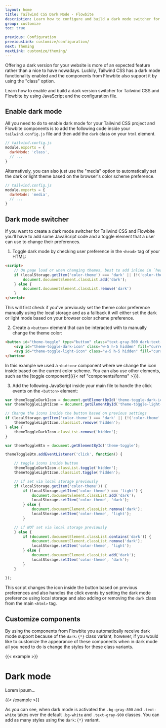 ```yaml
---
layout: home
title: Tailwind CSS Dark Mode - Flowbite
description: Learn how to configure and build a dark mode switcher for Tailwind CSS using Flowbite and start developing with the components from the library
group: customize
toc: true

previous: Configuration
previousLink: customize/configuration/
next: Theming
nextLink: customize/theming/
---
```


Offering a dark version for your website is more of an expected feature rather than a nice to have nowadays. Luckily, Tailwind CSS has a dark mode functionality enabled and the components from Flowbite also support it by using the "class" option.

Learn how to enable and build a dark version switcher for Tailwind CSS and Flowbite by using JavaScript and the configuration file.

## Enable dark mode

All you need to do to enable dark mode for your Tailwind CSS project and Flowbite components is to add the following code inside your `tailwind.config.js` file and then add the `dark` class on your `html` element.

```javascript
// tailwind.config.js
module.exports = {
  darkMode: 'class',
  // ...
}
```

Alternatively, you can also just use the "media" option to automatically set the dark or light theme based on the browser's color scheme preference.

```javascript
// tailwind.config.js
module.exports = {
  darkMode: 'media',
  // ...
}
```

## Dark mode switcher

If you want to create a dark mode switcher for Tailwind CSS and Flowbite you'll have to add some JavaScript code and a toggle element that a user can use to change their preferences.

1. Toggle dark mode by checking user preference in the `<head>` tag of your HTML:

```html
<script>
    // On page load or when changing themes, best to add inline in `head` to avoid FOUC
    if (localStorage.getItem('color-theme') === 'dark' || (!('color-theme' in localStorage) && window.matchMedia('(prefers-color-scheme: dark)').matches)) {
        document.documentElement.classList.add('dark');
    } else {
        document.documentElement.classList.remove('dark')
    }
</script>
```

This will first check if you've previously set the theme color preference manually using the local storage and as a fallback it will either set the dark or light mode based on your browser color scheme preference.

2. Create a `<button>` element that can be interacted with to manually change the theme color:

```html
<button id="theme-toggle" type="button" class="text-gray-500 dark:text-gray-400 hover:bg-gray-100 dark:hover:bg-gray-700 focus:outline-none focus:ring-4 focus:ring-gray-200 dark:focus:ring-gray-700 rounded-lg text-sm p-2.5">
    <svg id="theme-toggle-dark-icon" class="w-5 h-5 hidden" fill="currentColor" viewBox="0 0 20 20" xmlns="http://www.w3.org/2000/svg"><path d="M17.293 13.293A8 8 0 016.707 2.707a8.001 8.001 0 1010.586 10.586z"></path></svg>
    <svg id="theme-toggle-light-icon" class="w-5 h-5 hidden" fill="currentColor" viewBox="0 0 20 20" xmlns="http://www.w3.org/2000/svg"><path d="M10 2a1 1 0 011 1v1a1 1 0 11-2 0V3a1 1 0 011-1zm4 8a4 4 0 11-8 0 4 4 0 018 0zm-.464 4.95l.707.707a1 1 0 001.414-1.414l-.707-.707a1 1 0 00-1.414 1.414zm2.12-10.607a1 1 0 010 1.414l-.706.707a1 1 0 11-1.414-1.414l.707-.707a1 1 0 011.414 0zM17 11a1 1 0 100-2h-1a1 1 0 100 2h1zm-7 4a1 1 0 011 1v1a1 1 0 11-2 0v-1a1 1 0 011-1zM5.05 6.464A1 1 0 106.465 5.05l-.708-.707a1 1 0 00-1.414 1.414l.707.707zm1.414 8.486l-.707.707a1 1 0 01-1.414-1.414l.707-.707a1 1 0 011.414 1.414zM4 11a1 1 0 100-2H3a1 1 0 000 2h1z" fill-rule="evenodd" clip-rule="evenodd"></path></svg>
</button>
```

In this example we used a `<button>` component where we change the icon inside based on the current color scheme. You can also use other elements, such as the [toggle component]({{< ref "components/forms" >}}).

3. Add the following JavaScript inside your main file to handle the click events on the `<button>` element:

```javascript
var themeToggleDarkIcon = document.getElementById('theme-toggle-dark-icon');
var themeToggleLightIcon = document.getElementById('theme-toggle-light-icon');

// Change the icons inside the button based on previous settings
if (localStorage.getItem('color-theme') === 'dark' || (!('color-theme' in localStorage) && window.matchMedia('(prefers-color-scheme: dark)').matches)) {
    themeToggleLightIcon.classList.remove('hidden');
} else {
    themeToggleDarkIcon.classList.remove('hidden');
}

var themeToggleBtn = document.getElementById('theme-toggle');

themeToggleBtn.addEventListener('click', function() {

    // toggle icons inside button
    themeToggleDarkIcon.classList.toggle('hidden');
    themeToggleLightIcon.classList.toggle('hidden');

    // if set via local storage previously
    if (localStorage.getItem('color-theme')) {
        if (localStorage.getItem('color-theme') === 'light') {
            document.documentElement.classList.add('dark');
            localStorage.setItem('color-theme', 'dark');
        } else {
            document.documentElement.classList.remove('dark');
            localStorage.setItem('color-theme', 'light');
        }

    // if NOT set via local storage previously
    } else {
        if (document.documentElement.classList.contains('dark')) {
            document.documentElement.classList.remove('dark');
            localStorage.setItem('color-theme', 'light');
        } else {
            document.documentElement.classList.add('dark');
            localStorage.setItem('color-theme', 'dark');
        }
    }
    
});
```

This script changes the icon inside the button based on previous preferences and also handles the click events by setting the dark mode preference using local storage and also adding or removing the `dark` class from the main `<html>` tag.

## Customize components

By using the components from Flowbite you automatically receive dark mode support because of the `dark:{*}` class variant, however, if you would like to customize the appearance of these components when in dark mode all you need to do is change the styles for these class variants.

{{< example >}}
<div class="bg-white dark:bg-gray-800">
  <h1 class="text-gray-900 dark:text-white">Dark mode</h1>
  <p class="text-gray-600 dark:text-gray-300">
    Lorem ipsum...
  </p>
</div>
{{< /example >}}

As you can see, when dark mode is activated the `.bg-gray-800` and `.text-white` takes over the default `.bg-white` and `.text-gray-900` classes. You can add as many styles using the `dark:{*}` variant.